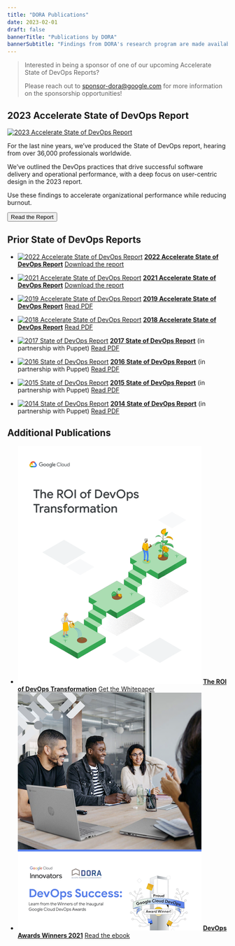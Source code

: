 ```yaml
---
title: "DORA Publications"
date: 2023-02-01
draft: false
bannerTitle: "Publications by DORA"
bannerSubtitle: "Findings from DORA's research program are made available through a series of publications, including the Accelerate State of DevOps Report."
---
```

> Interested in being a sponsor of one of our upcoming Accelerate State of DevOps Reports?
> 
> Please reach out to sponsor-dora@google.com for more information on the sponsorship opportunities!

## 2023 Accelerate State of DevOps Report

<section class="publicationHighlight">
    <aside>
        <a href="https://cloud.google.com/devops/state-of-devops" target="_blank"><img src="/research/2023/dora-report/2023-dora-accelerate-state-of-devops-report.png" alt="2023 Accelerate State of DevOps Report"></a>
    </aside>
    <article>
       <p>For the last nine years, we’ve produced the State of DevOps report, hearing from over 36,000 professionals worldwide.</p>
        <p>We’ve outlined the DevOps practices that drive successful software delivery and operational performance, with a deep focus on user-centric design in the 2023 report.</p>
        <p>Use these findings to accelerate organizational performance while reducing burnout.</p>
       <a href="https://cloud.google.com/devops/state-of-devops" target="_blank"><button class="secondary">Read the Report</button></a>
    </article>
</section>

## Prior State of DevOps Reports

- [![2022 Accelerate State of DevOps Report](/research/2022/dora-report/2022-dora-accelerate-state-of-devops-report_landscape.png)](/research/2022/dora-report/)
  **[2022 Accelerate State of DevOps Report](/research/2022/dora-report/)**
  [Download the report](/research/2022/dora-report/)

- [![2021 Accelerate State of DevOps Report](/research/2021/dora-report/2021-dora-accelerate-state-of-devops-report.png)](/research/2021/dora-report/)
  **[2021 Accelerate State of DevOps Report](/research/2021/dora-report/)**
  [Download the report](/research/2021/dora-report/)

- [![2019 Accelerate State of DevOps Report](/research/2019/dora-report/2019-dora-accelerate-state-of-devops-report.png)](/research/2019/dora-report/2019-dora-accelerate-state-of-devops-report.pdf)
  **[2019 Accelerate State of DevOps Report](/research/2019/dora-report/2019-dora-accelerate-state-of-devops-report.pdf)**
  [Read PDF](/research/2019/dora-report/2019-dora-accelerate-state-of-devops-report.pdf)

- [![2018 Accelerate State of DevOps Report](/research/2018/dora-report/2018-dora-accelerate-state-of-devops-report.png)](/research/2018/dora-report/2018-dora-accelerate-state-of-devops-report.pdf)
  **[2018 Accelerate State of DevOps Report](/research/2018/dora-report/2018-dora-accelerate-state-of-devops-report.pdf)**
  [Read PDF](/research/2018/dora-report/2018-dora-accelerate-state-of-devops-report.pdf)

- [![2017 State of DevOps Report](/research/2017-and-earlier/2017-state-of-devops-report.png)](/research/2017-and-earlier/2017-state-of-devops-report.pdf)
  **[2017 State of DevOps Report](/research/2017-and-earlier/2017-state-of-devops-report.pdf)**
  (in partnership with Puppet)
  [Read PDF](/research/2017-and-earlier/2017-state-of-devops-report.pdf)

- [![2016 State of DevOps Report](/research/2017-and-earlier/2016-state-of-devops-report.png)](/research/2017-and-earlier/2016-state-of-devops-report.pdf)
  **[2016 State of DevOps Report](/research/2017-and-earlier/2016-state-of-devops-report.pdf)**
  (in partnership with Puppet)
  [Read PDF](/research/2017-and-earlier/2016-state-of-devops-report.pdf)

- [![2015 State of DevOps Report](/research/2017-and-earlier/2015-state-of-devops-report.png)](/research/2017-and-earlier/2015-state-of-devops-report.pdf)
  **[2015 State of DevOps Report](/research/2017-and-earlier/2015-state-of-devops-report.pdf)**
  (in partnership with Puppet)
  [Read PDF](/research/2017-and-earlier/2015-state-of-devops-report.pdf)

- [![2014 State of DevOps Report](/research/2017-and-earlier/2014-state-of-devops-report.png)](/research/2017-and-earlier/2014-state-of-devops-report.pdf)
  **[2014 State of DevOps Report](/research/2017-and-earlier/2014-state-of-devops-report.pdf)**
  (in partnership with Puppet)
  [Read PDF](/research/2017-and-earlier/2014-state-of-devops-report.pdf)

## Additional Publications
<!-- add publications as list items, using markdown syntax (list items are designated with a leading dash) -->

- [![ROI of DevOps Whitepaper](img/whitepaper-roi.png)](https://bit.ly/roi-of-devops)
  **[The ROI of DevOps Transformation](https://bit.ly/roi-of-devops)**
  [Get the Whitepaper](https://bit.ly/roi-of-devops)
- [![DevOps Awards Winners 2021](img/devops_awards_fullebook.png)](https://services.google.com/fh/files/misc/devops_awards_fullebook_final.pdf)
  **[DevOps Awards Winners 2021](https://services.google.com/fh/files/misc/devops_awards_fullebook_final.pdf)**
  [Read the ebook](https://services.google.com/fh/files/misc/devops_awards_fullebook_final.pdf)